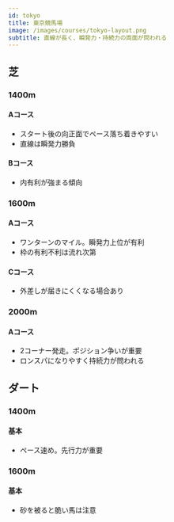 ```yaml
---
id: tokyo
title: 東京競馬場
image: /images/courses/tokyo-layout.png
subtitle: 直線が長く、瞬発力・持続力の両面が問われる
---
```


## 芝

### 1400m
#### Aコース
- スタート後の向正面でペース落ち着きやすい
- 直線は瞬発力勝負

#### Bコース
- 内有利が強まる傾向

### 1600m
#### Aコース
- ワンターンのマイル。瞬発力上位が有利
- 枠の有利不利は流れ次第

#### Cコース
- 外差しが届きにくくなる場合あり

### 2000m
#### Aコース
- 2コーナー発走。ポジション争いが重要
- ロンスパになりやすく持続力が問われる

## ダート

### 1400m
#### 基本
- ペース速め。先行力が重要

### 1600m
#### 基本
- 砂を被ると脆い馬は注意

